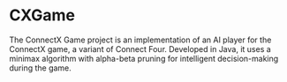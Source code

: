 # CXGame
The ConnectX Game project is an implementation of an AI player for the ConnectX game, a variant of Connect Four. Developed in Java, it uses a minimax algorithm with alpha-beta pruning for intelligent decision-making during the game.
